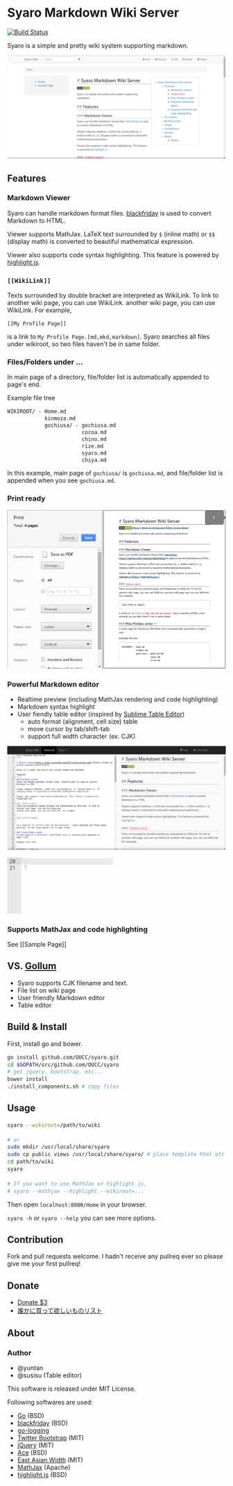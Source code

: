 Syaro Markdown Wiki Server
====

[![Build Status](https://drone.io/github.com/OUCC/syaro/status.png)](https://drone.io/github.com/OUCC/syaro/latest)

Syaro is a simple and pretty wiki system supporting markdown.

![Markdown Viewer](sample/syaro.png)

Features
----
### Markdown Viewer
Syaro can handle markdown format files. [blackfriday] is used to convert
Markdown to HTML.

Viewer supports MathJax. LaTeX text surrounded by `$` (inline math) or `$$` 
(display math) is converted to beautiful mathematical expression.

Viewer also supports code syntax highlighting. This feature is powered by
[highlight.js].

### `[[WikiLink]]`
Texts surrounded by double bracket are interpreted as WikiLink. To link to
another wiki page, you can use WikiLink. 
another wiki page, you can use WikiLink. For example,

```
[[My Profile Page]]
```

is a link to `My Profile Page.[md,mkd,markdown]`. Syaro searches all files under
wikiroot, so two files haven't be in same folder.

### Files/Folders under ...
In main page of a directory, file/folder list is automatically appended to
page's end.

Example file tree

```
WIKIROOT/ - Home.md
            kinmoza.md
            gochiusa/ - gochiusa.md
                        cocoa.md
                        chino.md
                        rize.md
                        syaro.md
                        chiya.md
```

In this example, main page of `gochiusa/` is `gochiusa.md`, and file/folder list
is appended when you see `gochiusa.md`.

### Print ready
![Print preview](sample/printing.png)

### Powerful Markdown editor
* Realtime preview (including MathJax rendering and code highlighting)
* Markdown syntax highlight
* User fiendly table editor (inspired by 
[Sublime Table Editor](https://sublime.wbond.net/packages/Table%20Editor))
  - auto format (alignment, cell size) table
  - move cursor by tab/shift-tab
  - support full width character (ex. CJK)

![Editor](sample/editor.png)

![Table editor](sample/table.gif)

### Supports MathJax and code highlighting
See [[Sample Page]]

VS. [Gollum](https://github.com/gollum/gollum)
----
* Syaro supports CJK filename and text.
* File list on wiki page
* User friendly Markdown editor
* Table editor

Build & Install
----
First, install go and bower.

```bash
go install github.com/OUCC/syaro.git
cd $GOPATH/src/github.com/OUCC/syaro
# get jquery, bootstrap, etc...
bower install
./install_components.sh # copy files
```

Usage
----
```bash
syaro --wikiroot=/path/to/wiki

# or
sudo mkdir /usr/local/share/syaro
sudo cp public views /usr/local/share/syaro/ # place template html etc in your system
cd path/to/wiki
syaro

# If you want to use MathJax or highlight.js,
# syaro --mathjax --highlight --wikiroot=...
```

Then open `localhost:8080/Home` in your browser.

`syaro -h` or `syaro --help` you can see more options.

Contribution
----
Fork and pull requests welcome. I hadn't receive any pullreq ever so please give
me your first pullreq!

Donate
----
* [Donate $3](https://gumroad.com/l/Jwtx)
* [誰かに買って欲しいものリスト](http://www.amazon.co.jp/registry/wishlist/1MVMC2QBIJYY)

About
----
### Author
* @yuntan
* @susisu (Table editor)

This software is released under MIT License.

Following softwares are used:

* [Go]  (BSD)
* [blackfriday]  (BSD)
* [go-logging]
* [Twitter Bootstrap]  (MIT)
* [jQuery]  (MIT)
* [Ace]  (BSD)
* [East Asian Width]  (MIT)
* [MathJax]  (Apache)
* [highlight.js]  (BSD)


[Go]: http://golang.org/
[blackfriday]: https://github.com/russross/blackfriday
[go-logging]: https://github.com/op/go-logging
[Twitter Bootstrap]: http://getbootstrap.com
[jQuery]: http://jquery.com
[Ace]: http://ace.c9.io
[East Asian Width]: https://github.com/komagata/eastasianwidth
[Mathjax]: http://www.mathjax.org/
[highlight.js]: https://highlightjs.org/
